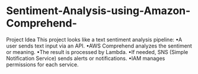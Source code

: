 # Sentiment-Analysis-using-Amazon-Comprehend-
Project Idea This project looks like a text sentiment analysis pipeline: •A user sends text input via an API.  •AWS Comprehend analyzes the sentiment or meaning.  •The result is processed by Lambda.  •If needed, SNS (Simple Notification Service) sends alerts or notifications.  •IAM manages permissions for each service.  
